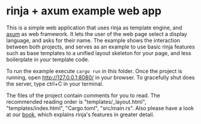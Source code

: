 # rinja + axum example web app

This is a simple web application that uses rinja as template engine, and
[axum](https://crates.io/crates/axum) as web framework.
It lets the user of the web page select a display language, and asks for their name.
The example shows the interaction between both projects, and serves as an example to use
basic rinja features such as base templates to a unified layout skeleton for your page,
and less boilerplate in your template code.

To run the example execute `cargo run` in this folder.
Once the project is running, open <http://127.0.0.1:8080/> in your browser.
To gracefully shut does the server, type ctrl+C in your terminal.

The files of the project contain comments for you to read.
The recommended reading order is "templates/_layout.html", "templates/index.html",
"Cargo.toml", "src/main.rs". Also please have a look at our [book](https://rinja.readthedocs.io/),
which explains rinja's features in greater detail.
